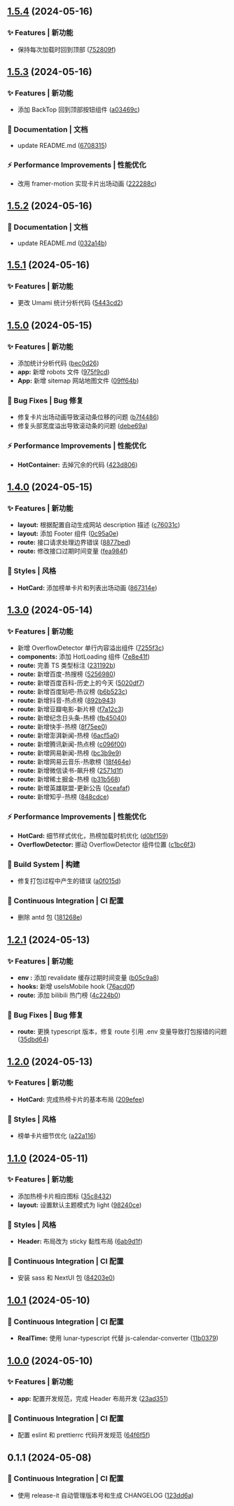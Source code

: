 

## [1.5.4](https://github.com/baiwumm/next-daily-hot/compare/1.5.3...1.5.4) (2024-05-16)


### ✨ Features | 新功能

* 保持每次加载时回到顶部 ([752809f](https://github.com/baiwumm/next-daily-hot/commit/752809f293864c77066f1cf50490c5d935260cdb))

## [1.5.3](https://github.com/baiwumm/next-daily-hot/compare/1.5.2...1.5.3) (2024-05-16)


### ✨ Features | 新功能

* 添加 BackTop 回到顶部按钮组件 ([a03469c](https://github.com/baiwumm/next-daily-hot/commit/a03469c767a5e663800b9d1981a31b5639e57d55))


### 📝 Documentation | 文档

* update README.md ([6708315](https://github.com/baiwumm/next-daily-hot/commit/670831548e9a881f0051018176bcad9bc4e37763))


### ⚡ Performance Improvements | 性能优化

* 改用 framer-motion 实现卡片出场动画 ([222288c](https://github.com/baiwumm/next-daily-hot/commit/222288c782ad6bef8ae3b75b8d34178251e47d10))

## [1.5.2](https://github.com/baiwumm/next-daily-hot/compare/1.5.1...1.5.2) (2024-05-16)


### 📝 Documentation | 文档

* update README.md ([032a14b](https://github.com/baiwumm/next-daily-hot/commit/032a14b89738b35363dc75ad05e39ca42f238ffd))

## [1.5.1](https://github.com/baiwumm/next-daily-hot/compare/1.5.0...1.5.1) (2024-05-16)


### ✨ Features | 新功能

* 更改 Umami 统计分析代码 ([5443cd2](https://github.com/baiwumm/next-daily-hot/commit/5443cd272a26e418a1d2ce34c9a0d20f92b31b62))

## [1.5.0](https://github.com/baiwumm/next-daily-hot/compare/1.4.0...1.5.0) (2024-05-15)


### ✨ Features | 新功能

* 添加统计分析代码 ([bec0d26](https://github.com/baiwumm/next-daily-hot/commit/bec0d26d2f3357d6fe5107d51ea8b55c69724bb0))
* **app:** 新增 robots 文件 ([975f9cd](https://github.com/baiwumm/next-daily-hot/commit/975f9cd08dffd10047cb4cc61f81834faf822b27))
* **App:** 新增 sitemap 网站地图文件 ([09ff64b](https://github.com/baiwumm/next-daily-hot/commit/09ff64b3688dff1febe2026c8b1f6e61d48b7043))


### 🐛 Bug Fixes | Bug 修复

* 修复卡片出场动画导致滚动条位移的问题 ([b7f4486](https://github.com/baiwumm/next-daily-hot/commit/b7f44863351b45badb01171cf29fc74035ecb1d2))
* 修复头部宽度溢出导致滚动条的问题 ([debe69a](https://github.com/baiwumm/next-daily-hot/commit/debe69ad76b084d4a7961a51251401ba10ba98c6))


### ⚡ Performance Improvements | 性能优化

* **HotContainer:** 去掉冗余的代码 ([423d806](https://github.com/baiwumm/next-daily-hot/commit/423d806de7620f2126448394437713879e20ee06))

## [1.4.0](https://github.com/baiwumm/next-daily-hot/compare/1.3.0...1.4.0) (2024-05-15)


### ✨ Features | 新功能

* **layout:** 根据配置自动生成网站 description 描述 ([c76031c](https://github.com/baiwumm/next-daily-hot/commit/c76031c954413469c53442bbf281e5abb0fcb5c8))
* **layout:** 添加 Footer 组件 ([0c95a0e](https://github.com/baiwumm/next-daily-hot/commit/0c95a0e1c2903a3304476cd9fc596fad452957a9))
* **route:** 接口请求处理边界错误 ([8877bed](https://github.com/baiwumm/next-daily-hot/commit/8877bedbd69d0f6166868196e7290c8248b29db1))
* **route:** 修改接口过期时间变量 ([fea984f](https://github.com/baiwumm/next-daily-hot/commit/fea984feb57a80185ebc2371683ca3f2399eabb0))


### 💄 Styles | 风格

* **HotCard:** 添加榜单卡片和列表出场动画 ([867314e](https://github.com/baiwumm/next-daily-hot/commit/867314eed07017ce1dc2ef5b293f5b699abee2fb))

## [1.3.0](https://github.com/baiwumm/next-daily-hot/compare/1.2.1...1.3.0) (2024-05-14)


### ✨ Features | 新功能

* 新增 OverflowDetector 单行内容溢出组件 ([7255f3c](https://github.com/baiwumm/next-daily-hot/commit/7255f3c889918367fd1852faa394a3db8be904c0))
* **components:** 添加 HotLoading 组件 ([7e8e41f](https://github.com/baiwumm/next-daily-hot/commit/7e8e41fdeb40d60b6eef812e5d6df4457ac9679b))
* **route:** 完善 TS 类型标注 ([231192b](https://github.com/baiwumm/next-daily-hot/commit/231192b69ff5989930552326d1149d2d93fa1a12))
* **route:** 新增百度-热搜榜 ([5256980](https://github.com/baiwumm/next-daily-hot/commit/525698049fc58a067a3fba48a4ce74badcc861cb))
* **route:** 新增百度百科-历史上的今天 ([5020df7](https://github.com/baiwumm/next-daily-hot/commit/5020df7045f6d7c4d7791b502e65ee6c5962aa46))
* **route:** 新增百度贴吧-热议榜 ([b6b523c](https://github.com/baiwumm/next-daily-hot/commit/b6b523ced007051ec1619bb4255a2edf09765275))
* **route:** 新增抖音-热点榜 ([892b943](https://github.com/baiwumm/next-daily-hot/commit/892b943d663cf6b96a0fd1bda00bc979fae51d07))
* **route:** 新增豆瓣电影-新片榜 ([f7a12c3](https://github.com/baiwumm/next-daily-hot/commit/f7a12c30eb4002c978e199781c5bdd4779dda02c))
* **route:** 新增纪念日头条-热榜 ([fb45040](https://github.com/baiwumm/next-daily-hot/commit/fb45040c88572402fde61c11274fc5d1cf2773e6))
* **route:** 新增快手-热榜 ([8f75ee0](https://github.com/baiwumm/next-daily-hot/commit/8f75ee02bd5c9278ed12ef2ec5dd72b06aee300f))
* **route:** 新增澎湃新闻-热榜 ([6acf5a0](https://github.com/baiwumm/next-daily-hot/commit/6acf5a0fbabf83977af80dfdccec289ce8831874))
* **route:** 新增腾讯新闻-热点榜 ([c096f00](https://github.com/baiwumm/next-daily-hot/commit/c096f005874de7283c88dc323487cef39b804320))
* **route:** 新增网易新闻-热榜 ([bc3b9e9](https://github.com/baiwumm/next-daily-hot/commit/bc3b9e9eb0c197fea89cfaa26189e7096cfa9f56))
* **route:** 新增网易云音乐-热歌榜 ([18f464e](https://github.com/baiwumm/next-daily-hot/commit/18f464efbdedf8627d4cbeb472f4cb159ec39513))
* **route:** 新增微信读书-飙升榜 ([2571d1f](https://github.com/baiwumm/next-daily-hot/commit/2571d1fe19b28169b8fc83f9f8908ff8729cdcd2))
* **route:** 新增稀土掘金-热榜 ([b31b568](https://github.com/baiwumm/next-daily-hot/commit/b31b568d43a815d8e5e7606a6b0f1cdc9fafc038))
* **route:** 新增英雄联盟-更新公告 ([0ceafaf](https://github.com/baiwumm/next-daily-hot/commit/0ceafafbd647874f4987651bb38ea8ea874e9d10))
* **route:** 新增知乎-热榜 ([848cdce](https://github.com/baiwumm/next-daily-hot/commit/848cdce5f3208b50adaf6d9d84b040fe7c8a6d84))


### ⚡ Performance Improvements | 性能优化

* **HotCard:** 细节样式优化，热榜加载时机优化 ([d0bf159](https://github.com/baiwumm/next-daily-hot/commit/d0bf1598f9da0ad31a1890bfae0669de78f7f41f))
* **OverflowDetector:** 挪动 OverflowDetector 组件位置 ([c1bc6f3](https://github.com/baiwumm/next-daily-hot/commit/c1bc6f38e2bceba83b3b20e23071e4d042b2a348))


### 👷‍ Build System | 构建

* 修复打包过程中产生的错误 ([a0f015d](https://github.com/baiwumm/next-daily-hot/commit/a0f015d2c427dfe9347d1c9645baf380e0c0d926))


### 🔧 Continuous Integration | CI 配置

* 删除 antd 包 ([181268e](https://github.com/baiwumm/next-daily-hot/commit/181268eae6b91b021f7bf89314c5de702e3830a9))

## [1.2.1](https://github.com/baiwumm/next-daily-hot/compare/1.2.0...1.2.1) (2024-05-13)


### ✨ Features | 新功能

* **env :** 添加 revalidate 缓存过期时间变量 ([b05c9a8](https://github.com/baiwumm/next-daily-hot/commit/b05c9a8ef427452229ef4a14e41f87e2682c23c4))
* **hooks:** 新增 useIsMobile hook ([76acd0f](https://github.com/baiwumm/next-daily-hot/commit/76acd0fcb9ad159fce6368852f041a842da00cb1))
* **route:** 添加 bilibili 热门榜 ([4c224b0](https://github.com/baiwumm/next-daily-hot/commit/4c224b03289d8391e773b9c21b5cdd01720c039b))


### 🐛 Bug Fixes | Bug 修复

* **route:** 更换 typescript 版本，修复 route 引用 .env 变量导致打包报错的问题 ([35dbd64](https://github.com/baiwumm/next-daily-hot/commit/35dbd64fdb473e7fb20be495f6b3b1bc38affe18))

## [1.2.0](https://github.com/baiwumm/next-daily-hot/compare/1.1.0...1.2.0) (2024-05-13)


### ✨ Features | 新功能

* **HotCard:** 完成热榜卡片的基本布局 ([209efee](https://github.com/baiwumm/next-daily-hot/commit/209efee4a1b3cb4f0afd0265961fb2a2739baad1))


### 💄 Styles | 风格

* 榜单卡片细节优化 ([a22a116](https://github.com/baiwumm/next-daily-hot/commit/a22a1165f6e0af8aa09f11b484c17d74805547f8))

## [1.1.0](https://github.com/baiwumm/next-daily-hot/compare/1.0.1...1.1.0) (2024-05-11)


### ✨ Features | 新功能

* 添加热榜卡片相应图标 ([35c8432](https://github.com/baiwumm/next-daily-hot/commit/35c84329b951974ee59fcfad018c7439245b3a7c))
* **layout:** 设置默认主题模式为 light ([98240ce](https://github.com/baiwumm/next-daily-hot/commit/98240ce5b0630a6a20711849e063fc0585d6802f))


### 💄 Styles | 风格

* **Header:** 布局改为 sticky 黏性布局 ([6ab9d1f](https://github.com/baiwumm/next-daily-hot/commit/6ab9d1fea6bc45bafd38d7b3dc040e8989569361))


### 🔧 Continuous Integration | CI 配置

* 安装 sass 和 NextUI 包 ([84203e0](https://github.com/baiwumm/next-daily-hot/commit/84203e0f07ae8e8f54fb4769b37661413826bc1e))

## [1.0.1](https://github.com/baiwumm/next-daily-hot/compare/1.0.0...1.0.1) (2024-05-10)


### 🔧 Continuous Integration | CI 配置

* **RealTime:** 使用 lunar-typescript 代替 js-calendar-converter ([11b0379](https://github.com/baiwumm/next-daily-hot/commit/11b0379c76afc9782fc8fedbde4de4dc03cbc086))

## [1.0.0](https://github.com/baiwumm/next-daily-hot/compare/0.1.1...1.0.0) (2024-05-10)


### ✨ Features | 新功能

* **app:** 配置开发规范，完成 Header 布局开发 ([23ad351](https://github.com/baiwumm/next-daily-hot/commit/23ad351c46327bdb8508e30df656909fb55d85b8))


### 🔧 Continuous Integration | CI 配置

* 配置 eslint 和 prettierrc 代码开发规范 ([64f6f5f](https://github.com/baiwumm/next-daily-hot/commit/64f6f5f2757b6f33344ad9bd371cffca8a22ce3d))

## 0.1.1 (2024-05-08)


### 🔧 Continuous Integration | CI 配置

* 使用 release-it 自动管理版本号和生成 CHANGELOG ([123dd6a](https://github.com/baiwumm/next-daily-hot/commit/123dd6abe5ef5ea252e7018347214ee596ae0f75))
